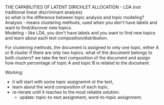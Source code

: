 THE CAPABILITIES OF LATENT DIRICHLET ALLOCATION - LDA (not traditional linear discriminant analysis)  
so what is the difference between topic analysis and topic modeling?  
Analysis - means clustering methods, used when you don't have labels and want to find/discover new topics.  
Modeling - like LDA, you don't have labels and you want to find new topics and learn about each text composition/distribution.  

For clustering methods, the document is assigned to only one topic, either A or B cluster if there are only two topics. what of the document belongs to both clusters?
we take the text composition of the document and assign how much percentage of topic A and topic B is related to the document.  

Working: 
* it will start with some topic assignemnt ot the text,
* learn about the word composition of each topic.
* re-iterate until it reaches to the most reliable solution.
  * update: topic-to-text assignment, word-to-topic assignment.

